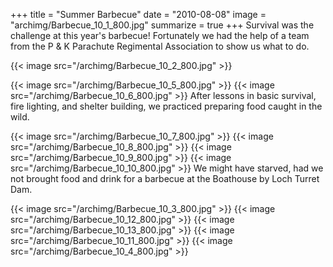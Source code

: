 +++
title = "Summer Barbecue"
date = "2010-08-08"
image = "archimg/Barbecue_10_1_800.jpg"
summarize = true
+++
Survival was the challenge at this year's barbecue! Fortunately we had the help of a team from the P & K Parachute Regimental Association to show us what to do.

{{< image src="/archimg/Barbecue_10_2_800.jpg" >}}

<!--more-->
{{< image src="/archimg/Barbecue_10_5_800.jpg" >}}
{{< image src="/archimg/Barbecue_10_6_800.jpg" >}}
After lessons in basic survival, fire lighting, and shelter building, we practiced preparing food caught in the wild.

{{< image src="/archimg/Barbecue_10_7_800.jpg" >}}
{{< image src="/archimg/Barbecue_10_8_800.jpg" >}}
{{< image src="/archimg/Barbecue_10_9_800.jpg" >}}
{{< image src="/archimg/Barbecue_10_10_800.jpg" >}}
We might have starved, had we not brought food and drink for a barbecue at the Boathouse by Loch Turret Dam.

{{< image src="/archimg/Barbecue_10_3_800.jpg" >}}
{{< image src="/archimg/Barbecue_10_12_800.jpg" >}}
{{< image src="/archimg/Barbecue_10_13_800.jpg" >}}
{{< image src="/archimg/Barbecue_10_11_800.jpg" >}}
{{< image src="/archimg/Barbecue_10_4_800.jpg" >}}
